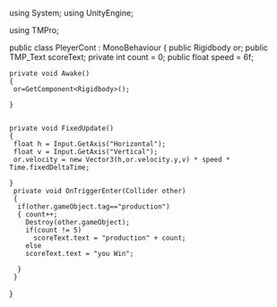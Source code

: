 using System;
using UnityEngine;
 
using TMPro;



public class PleyerCont : MonoBehaviour
{
     public Rigidbody or;
    public TMP_Text scoreText;
    private int count = 0;
        public float speed = 6f;

    private void Awake() 
    {
     or=GetComponent<Rigidbody>();  
     
    }      

  
    private void FixedUpdate()      
    {
     float h = Input.GetAxis("Horizontal");
     float v = Input.GetAxis("Vertical"); 
     or.velocity = new Vector3(h,or.velocity.y,v) * speed * Time.fixedDeltaTime;
     
    }
     private void OnTriggerEnter(Collider other) 
     {
      if(other.gameObject.tag=="production")
      { count++;
        Destroy(other.gameObject);
        if(count != 5)
          scoreText.text = "production" + count;           
        else
        scoreText.text = "you Win";

      } 
     }
    
  
} 


   

